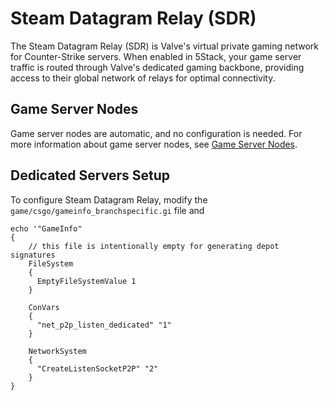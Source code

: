 # Steam Datagram Relay (SDR)

The Steam Datagram Relay (SDR) is Valve's virtual private gaming network for Counter-Strike servers. When enabled in 5Stack, your game server traffic is routed through Valve's dedicated gaming backbone, providing access to their global network of relays for optimal connectivity.

## Game Server Nodes

Game server nodes are automatic, and no configuration is needed. For more information about game server nodes, see [Game Server Nodes](/servers/game-server-nodes/).

## Dedicated Servers Setup

To configure Steam Datagram Relay, modify the `game/csgo/gameinfo_branchspecific.gi` file and

```
echo '"GameInfo"
{
    // this file is intentionally empty for generating depot signatures
    FileSystem
    {
      EmptyFileSystemValue 1
    }

    ConVars
    {
      "net_p2p_listen_dedicated" "1"
    }

    NetworkSystem
    {
      "CreateListenSocketP2P" "2"
    }
}
```
